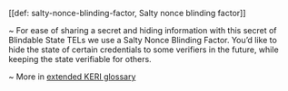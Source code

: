 [[def: salty-nonce-blinding-factor, Salty nonce blinding factor]]

~ For ease of sharing a secret and hiding information with this secret of Blindable State TELs we use a Salty Nonce Blinding Factor. You’d like to hide the state of certain credentials to some verifiers in the future, while keeping the state verifiable for others.

~ More in <a href="https://weboftrust.github.io/WOT-terms/docs/glossary/salty-nonce-blinding-factor">extended KERI glossary</a>
